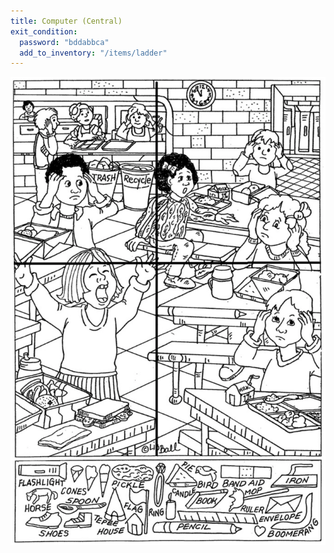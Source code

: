 ```yaml
---
title: Computer (Central)
exit_condition:
  password: "bddabbca"
  add_to_inventory: "/items/ladder"
---
```


![hidden objects](/assets/hidden_objects.png)